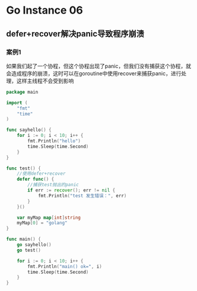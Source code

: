 # Go Instance 06

<!--more-->
## defer+recover解决panic导致程序崩溃
### 案例1
如果我们起了一个协程，但这个协程出现了panic，但我们没有捕获这个协程，就会造成程序的崩溃，这时可以在goroutine中使用recover来捕获panic，进行处理，这样主线程不会受到影响
```go
package main

import (
	"fmt"
	"time"
)

func sayhello() {
	for i := 0; i < 10; i++ {
		fmt.Println("hello")
		time.Sleep(time.Second)
	}
}

func test() {
	//使用defer+recover
	defer func() {
		//捕获test抛出的panic
		if err := recover(); err != nil {
			fmt.Println("test 发生错误：", err)
		}
	}()

	var myMap map[int]string
	myMap[0] = "golang"
}

func main() {
	go sayhello()
	go test()

	for i := 0; i < 10; i++ {
		fmt.Println("main() ok=", i)
		time.Sleep(time.Second)
	}
}
```
